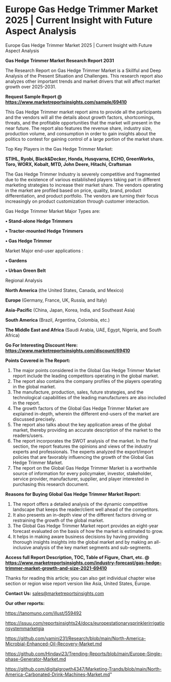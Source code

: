 # Europe Gas Hedge Trimmer Market 2025 | Current Insight with Future Aspect Analysis
 Europe Gas Hedge Trimmer Market 2025 | Current Insight with Future Aspect Analysis

<strong>Gas Hedge Trimmer Market Research Report 2031</strong>

The Research Report on Gas Hedge Trimmer Market is a Skillful and Deep Analysis of the Present Situation and Challenges. This research report also analyzes other important trends and market drivers that will affect market growth over 2025-2031.

<strong>Request Sample Report @ <a href=https://www.marketreportsinsights.com/sample/69410>https://www.marketreportsinsights.com/sample/69410</a></strong>

This Gas Hedge Trimmer market report aims to provide all the participants and the vendors will all the details about growth factors, shortcomings, threats, and the profitable opportunities that the market will present in the near future. The report also features the revenue share, industry size, production volume, and consumption in order to gain insights about the politics to contest for gaining control of a large portion of the market share.

Top Key Players in the Gas Hedge Trimmer Market:

<strong>STIHL, Ryobi, Black&Decker, Honda, Husqvarna, ECHO, GreenWorks, Toro, WORX, Kobalt, MTD, John Deere, Hitachi, Craftsman</strong>

The Gas Hedge Trimmer Industry is severely competitive and fragmented due to the existence of various established players taking part in different marketing strategies to increase their market share. The vendors operating in the market are profiled based on price, quality, brand, product differentiation, and product portfolio. The vendors are turning their focus increasingly on product customization through customer interaction.

Gas Hedge Trimmer Market Major Types are:

<strong>• Stand-alone Hedge Trimmers

• Tractor-mounted Hedge Trimmers

• Gas Hedge Trimmer</strong>

Market Major end-user applications :

<strong>• Gardens

• Urban Green Belt</strong>

Regional Analysis

</u><strong><b>North America</b></strong> (the United States, Canada, and Mexico)

<strong><b>Europe </b></strong>(Germany, France, UK, Russia, and Italy)

<strong><b>Asia-Pacific</b></strong> (China, Japan, Korea, India, and Southeast Asia)

<strong><b>South America</b></strong> (Brazil, Argentina, Colombia, etc.)

<strong><b>The Middle East and Africa</b></strong> (Saudi Arabia, UAE, Egypt, Nigeria, and South Africa)

<strong>Go For Interesting Discount Here: <a href=https://www.marketreportsinsights.com/discount/69410>https://www.marketreportsinsights.com/discount/69410</a></strong>

<strong>Points Covered in The Report:</strong>
<ol>
  <li>The major points considered in the Global Gas Hedge Trimmer Market report include the leading competitors operating in the global market.</li>
  <li>The report also contains the company profiles of the players operating in the global market.</li>
  <li>The manufacture, production, sales, future strategies, and the technological capabilities of the leading manufacturers are also included in the report.</li>
  <li>The growth factors of the Global Gas Hedge Trimmer Market are explained in-depth, wherein the different end-users of the market are discussed precisely.</li>
  <li>The report also talks about the key application areas of the global market, thereby providing an accurate description of the market to the readers/users.</li>
  <li>The report incorporates the SWOT analysis of the market. In the final section, the report features the opinions and views of the industry experts and professionals. The experts analyzed the export/import policies that are favorably influencing the growth of the Global Gas Hedge Trimmer Market.</li>
  <li>The report on the Global Gas Hedge Trimmer Market is a worthwhile source of information for every policymaker, investor, stakeholder, service provider, manufacturer, supplier, and player interested in purchasing this research document.</li>
</ol>
<strong>Reasons for Buying Global Gas Hedge Trimmer Market Report:</strong>

<ol>
  <li>The report offers a detailed analysis of the dynamic competitive landscape that keeps the reader/client well ahead of the competitors.</li>
  <li>It also presents an in-depth view of the different factors driving or restraining the growth of the global market.</li>
  <li>The Global Gas Hedge Trimmer Market report provides an eight-year forecast evaluated on the basis of how the market is estimated to grow.</li>
  <li>It helps in making aware business decisions by having providing thorough insights insights into the global market and by making an all-inclusive analysis of the key market segments and sub-segments.</li>
</ol>
<strong>Access full Report Description, TOC, Table of Figure, Chart, etc. @ <a href=https://www.marketreportsinsights.com/industry-forecast/gas-hedge-trimmer-market-growth-and-size-2021-69410>https://www.marketreportsinsights.com/industry-forecast/gas-hedge-trimmer-market-growth-and-size-2021-69410</a></strong>


Thanks for reading this article; you can also get individual chapter wise section or region wise report version like Asia, United States, Europe.

<strong>Contact Us:</strong>
sales@marketreportsinsights.com

<strong>Our other reports:</strong>

<a href=https://tanomuno.com/illust/559492>https://tanomuno.com/illust/559492</a>

<a href=https://issuu.com/reportsinsights24/docs/europestationarysprinklerirrigationsystemmarketgia>https://issuu.com/reportsinsights24/docs/europestationarysprinklerirrigationsystemmarketgia</a>

<a href=https://github.com/yamini231/Research/blob/main/North-America-Microbial-Enhanced-Oil-Recovery-Market.md>https://github.com/yamini231/Research/blob/main/North-America-Microbial-Enhanced-Oil-Recovery-Market.md</a>

<a href=https://github.com/Hindavi23/Trending-Reports/blob/main/Europe-Single-phase-Generator-Market.md>https://github.com/Hindavi23/Trending-Reports/blob/main/Europe-Single-phase-Generator-Market.md</a>

<a href=https://github.com/digitalgrowth4347/Marketing-Trands/blob/main/North-America-Carbonated-Drink-Machines-Market.md>https://github.com/digitalgrowth4347/Marketing-Trands/blob/main/North-America-Carbonated-Drink-Machines-Market.md</a>"
